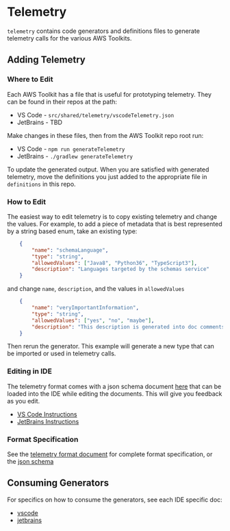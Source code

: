 # Telemetry
`telemetry` contains code generators and definitions files to generate telemetry calls for the various
AWS Toolkits.

## Adding Telemetry

### Where to Edit

Each AWS Toolkit has a file that is useful for prototyping telemetry. They can be found in their repos at the path:

- VS Code - `src/shared/telemetry/vscodeTelemetry.json`
- JetBrains - TBD

Make changes in these files, then from the AWS Toolkit repo root run:

- VS Code - `npm run generateTelemetry`
- JetBrains - `./gradlew generateTelemetry`

To update the generated output. When you are satisfied with generated telemetry, move
the definitions you just added to the appropriate file in `definitions` in this repo.

### How to Edit

The easiest way to edit telemetry is to copy existing telemetry and change the values. For example,
to add a piece of metadata that is best represented by a string based enum, take an existing type:

```json
    {
        "name": "schemaLanguage",
        "type": "string",
        "allowedValues": ["Java8", "Python36", "TypeScript3"],
        "description": "Languages targeted by the schemas service"
    }
```

and change `name`, `description`, and the values in `allowedValues`

```json
    {
        "name": "veryImportantInformation",
        "type": "string",
        "allowedValues": ["yes", "no", "maybe"],
        "description": "This description is generated into doc comments so make it count"
    }
```

Then rerun the generator. This example will generate a new type that can be imported or used in telemetry calls.

### Editing in IDE

The telemetry format comes with a json schema document [here](telemetrySchema.json) that can be loaded
into the IDE while editing the documents. This will give you feedback as you edit.

- [VS Code Instructions](https://code.visualstudio.com/docs/languages/json#_mapping-to-a-schema-in-the-workspace)
- [JetBrains Instructions](https://www.jetbrains.com/help/idea/json.html#ws_json_schema_add_custom)

### Format Specification

See the [telemetry format document](telemetryformat.md) for complete format specification, or the 
[json schema](telemetrySchema.json)

## Consuming Generators

For specifics on how to consume the generators, see each IDE specific doc:

-   [vscode](vscode/README.md)
-   [jetbrains](jetbrains/README.md)
